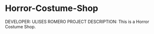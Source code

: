 # Horror-Costume-Shop

DEVELOPER: ULISES ROMERO
PROJECT DESCRIPTION: This is a Horror Costume Shop. 